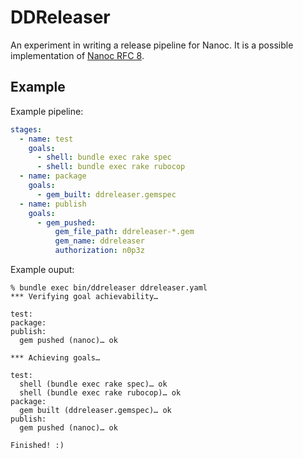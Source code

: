 # DDReleaser

An experiment in writing a release pipeline for Nanoc. It is a possible implementation of [Nanoc RFC 8](https://github.com/nanoc/rfcs/pull/8).

## Example

Example pipeline:

```yaml
stages:
  - name: test
    goals:
      - shell: bundle exec rake spec
      - shell: bundle exec rake rubocop
  - name: package
    goals:
      - gem_built: ddreleaser.gemspec
  - name: publish
    goals:
      - gem_pushed:
          gem_file_path: ddreleaser-*.gem
          gem_name: ddreleaser
          authorization: n0p3z
```

Example ouput:

```
% bundle exec bin/ddreleaser ddreleaser.yaml
*** Verifying goal achievability…

test:
package:
publish:
  gem pushed (nanoc)… ok

*** Achieving goals…

test:
  shell (bundle exec rake spec)… ok
  shell (bundle exec rake rubocop)… ok
package:
  gem built (ddreleaser.gemspec)… ok
publish:
  gem pushed (nanoc)… ok

Finished! :)
```
